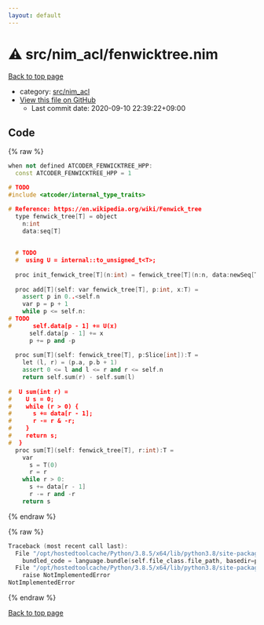 ```yaml
---
layout: default
---
```


<!-- mathjax config similar to math.stackexchange -->
<script type="text/javascript" async
  src="https://cdnjs.cloudflare.com/ajax/libs/mathjax/2.7.5/MathJax.js?config=TeX-MML-AM_CHTML">
</script>
<script type="text/x-mathjax-config">
  MathJax.Hub.Config({
    TeX: { equationNumbers: { autoNumber: "AMS" }},
    tex2jax: {
      inlineMath: [ ['$','$'] ],
      processEscapes: true
    },
    "HTML-CSS": { matchFontHeight: false },
    displayAlign: "left",
    displayIndent: "2em"
  });
</script>

<script type="text/javascript" src="https://cdnjs.cloudflare.com/ajax/libs/jquery/3.4.1/jquery.min.js"></script>
<script src="https://cdn.jsdelivr.net/npm/jquery-balloon-js@1.1.2/jquery.balloon.min.js" integrity="sha256-ZEYs9VrgAeNuPvs15E39OsyOJaIkXEEt10fzxJ20+2I=" crossorigin="anonymous"></script>
<script type="text/javascript" src="../../../assets/js/copy-button.js"></script>
<link rel="stylesheet" href="../../../assets/css/copy-button.css" />


# :warning: src/nim_acl/fenwicktree.nim

<a href="../../../index.html">Back to top page</a>

* category: <a href="../../../index.html#9445bba494c2e7790206eaaedbe1a4db">src/nim_acl</a>
* <a href="{{ site.github.repository_url }}/blob/master/src/nim_acl/fenwicktree.nim">View this file on GitHub</a>
    - Last commit date: 2020-09-10 22:39:22+09:00




## Code

<a id="unbundled"></a>
{% raw %}
```cpp
when not defined ATCODER_FENWICKTREE_HPP:
  const ATCODER_FENWICKTREE_HPP = 1

# TODO
#include <atcoder/internal_type_traits>

# Reference: https://en.wikipedia.org/wiki/Fenwick_tree
  type fenwick_tree[T] = object
    n:int
    data:seq[T]
  
  
  # TODO
  #  using U = internal::to_unsigned_t<T>;
  
  proc init_fenwick_tree[T](n:int) = fenwick_tree[T](n:n, data:newSeq[T](n))
  
  proc add[T](self: var fenwick_tree[T], p:int, x:T) =
    assert p in 0..<self.n
    var p = p + 1
    while p <= self.n:
# TODO
#      self.data[p - 1] += U(x)
      self.data[p - 1] += x
      p += p and -p
  
  proc sum[T](self: fenwick_tree[T], p:Slice[int]):T =
    let (l, r) = (p.a, p.b + 1)
    assert 0 <= l and l <= r and r <= self.n
    return self.sum(r) - self.sum(l)
  
#  U sum(int r) =
#    U s = 0;
#    while (r > 0) {
#      s += data[r - 1];
#      r -= r & -r;
#    }
#    return s;
#  }
  proc sum[T](self: fenwick_tree[T], r:int):T =
    var
      s = T(0)
      r = r
    while r > 0:
      s += data[r - 1]
      r -= r and -r
    return s

```
{% endraw %}

<a id="bundled"></a>
{% raw %}
```cpp
Traceback (most recent call last):
  File "/opt/hostedtoolcache/Python/3.8.5/x64/lib/python3.8/site-packages/onlinejudge_verify/docs.py", line 349, in write_contents
    bundled_code = language.bundle(self.file_class.file_path, basedir=pathlib.Path.cwd())
  File "/opt/hostedtoolcache/Python/3.8.5/x64/lib/python3.8/site-packages/onlinejudge_verify/languages/nim.py", line 86, in bundle
    raise NotImplementedError
NotImplementedError

```
{% endraw %}

<a href="../../../index.html">Back to top page</a>

